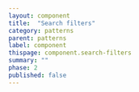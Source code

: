```yaml
---
layout: component
title:  "Search filters"
category: patterns
parent: patterns
label: component
thispage: component.search-filters
summary: ""
phase: 2
published: false
---
```

